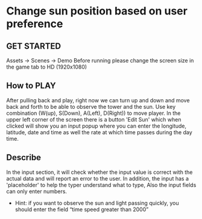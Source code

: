 
# Change sun position based on user preference

## GET STARTED
Assets -> Scenes -> Demo
Before running please change the screen size in the game tab to HD (1920x1080)


## How to PLAY
After pulling back and play, right now we can turn up and down and move back and forth to be able to observe the tower and the sun.
Use key combination (W(up), S(Down), A(Left), D(Right)) to move player.
In the upper left corner of the screen there is a button 'Edit Sun' which when clicked will show you an input popup where you can enter the longitude, latitude, date and time as well the rate at which time passes during the day time.

## Describe
In the input section, it will check whether the input value is correct with the actual data and will report an error to the user.
In addition, the input has a 'placeholder' to help the typer understand what to type,
Also the input fields can only enter numbers.
- Hint: if you want to observe the sun and light passing quickly, you should enter the field “time speed greater than 2000”
